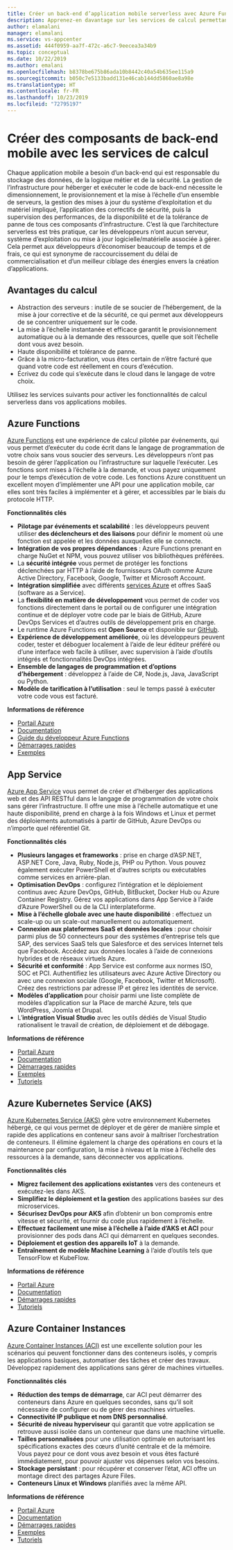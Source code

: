 ```yaml
---
title: Créer un back-end d’application mobile serverless avec Azure Functions et d’autres services
description: Apprenez-en davantage sur les services de calcul permettant de créer un back-end d’application mobile solide et serverless.
author: elamalani
manager: elamalani
ms.service: vs-appcenter
ms.assetid: 444f0959-aa7f-472c-a6c7-9eecea3a34b9
ms.topic: conceptual
ms.date: 10/22/2019
ms.author: emalani
ms.openlocfilehash: b8378be675b86ada10b8442c40a54b635ee115a9
ms.sourcegitcommit: b050c7e5133badd131e46cab144dd5860ae8a98e
ms.translationtype: HT
ms.contentlocale: fr-FR
ms.lasthandoff: 10/23/2019
ms.locfileid: "72795197"
---
```

# <a name="build-mobile-backend-components-with-compute-services"></a>Créer des composants de back-end mobile avec les services de calcul
Chaque application mobile a besoin d’un back-end qui est responsable du stockage des données, de la logique métier et de la sécurité. La gestion de l’infrastructure pour héberger et exécuter le code de back-end nécessite le dimensionnement, le provisionnement et la mise à l’échelle d’un ensemble de serveurs, la gestion des mises à jour du système d’exploitation et du matériel impliqué, l’application des correctifs de sécurité, puis la supervision des performances, de la disponibilité et de la tolérance de panne de tous ces composants d’infrastructure. C’est là que l’architecture serverless est très pratique, car les développeurs n’ont aucun serveur, système d’exploitation ou mise à jour logicielle/matérielle associée à gérer. Cela permet aux développeurs d’économiser beaucoup de temps et de frais, ce qui est synonyme de raccourcissement du délai de commercialisation et d’un meilleur ciblage des énergies envers la création d’applications.

## <a name="benefits-of-compute"></a>Avantages du calcul
- Abstraction des serveurs : inutile de se soucier de l’hébergement, de la mise à jour corrective et de la sécurité, ce qui permet aux développeurs de se concentrer uniquement sur le code.
- La mise à l’échelle instantanée et efficace garantit le provisionnement automatique ou à la demande des ressources, quelle que soit l’échelle dont vous avez besoin.
- Haute disponibilité et tolérance de panne.
- Grâce à la micro-facturation, vous êtes certain de n’être facturé que quand votre code est réellement en cours d’exécution.
- Écrivez du code qui s’exécute dans le cloud dans le langage de votre choix.

Utilisez les services suivants pour activer les fonctionnalités de calcul serverless dans vos applications mobiles.

## <a name="azure-functions"></a>Azure Functions
[Azure Functions](https://azure.microsoft.com/services/functions/) est une expérience de calcul pilotée par événements, qui vous permet d’exécuter du code écrit dans le langage de programmation de votre choix sans vous soucier des serveurs. Les développeurs n’ont pas besoin de gérer l’application ou l’infrastructure sur laquelle l’exécuter. Les fonctions sont mises à l’échelle à la demande, et vous payez uniquement pour le temps d’exécution de votre code. Les fonctions Azure constituent un excellent moyen d’implémenter une API pour une application mobile, car elles sont très faciles à implémenter et à gérer, et accessibles par le biais du protocole HTTP.

**Fonctionnalités clés**
- **Pilotage par événements et scalabilité** : les développeurs peuvent utiliser **des déclencheurs et des liaisons** pour définir le moment où une fonction est appelée et les données auxquelles elle se connecte.
- **Intégration de vos propres dépendances** : Azure Functions prenant en charge NuGet et NPM, vous pouvez utiliser vos bibliothèques préférées.
- La **sécurité intégrée** vous permet de protéger les fonctions déclenchées par HTTP à l’aide de fournisseurs OAuth comme Azure Active Directory, Facebook, Google, Twitter et Microsoft Account.
- **Intégration simplifiée** avec différents [services Azure](/azure/azure-functions/functions-overview#integrations) et offres SaaS (software as a Service).
- La **flexibilité en matière de développement** vous permet de coder vos fonctions directement dans le portail ou de configurer une intégration continue et de déployer votre code par le biais de GitHub, Azure DevOps Services et d’autres outils de développement pris en charge.
- Le runtime Azure Functions est **Open Source** et disponible sur [GitHub](https://github.com/azure/azure-webjobs-sdk-script).
-  **Expérience de développement améliorée**, où les développeurs peuvent coder, tester et déboguer localement à l’aide de leur éditeur préféré ou d’une interface web facile à utiliser, avec supervision à l’aide d’outils intégrés et fonctionnalités DevOps intégrées.
- **Ensemble de langages de programmation et d’options d’hébergement** : développez à l’aide de C#, Node.js, Java, JavaScript ou Python.
- **Modèle de tarification à l’utilisation** : seul le temps passé à exécuter votre code vous est facturé.

**Informations de référence**
- [Portail Azure](https://portal.azure.com)
- [Documentation](/azure/azure-functions/)
- [Guide du développeur Azure Functions](/azure/azure-functions/functions-reference)
- [Démarrages rapides](/azure/azure-functions/functions-create-first-function-vs-code)
- [Exemples](/samples/browse/?products=azure-functions&languages=csharp)

## <a name="app-service"></a>App Service
[Azure App Service](https://azure.microsoft.com/services/app-service/) vous permet de créer et d’héberger des applications web et des API RESTful dans le langage de programmation de votre choix sans gérer l’infrastructure. Il offre une mise à l’échelle automatique et une haute disponibilité, prend en charge à la fois Windows et Linux et permet des déploiements automatisés à partir de GitHub, Azure DevOps ou n’importe quel référentiel Git.

**Fonctionnalités clés**
- **Plusieurs langages et frameworks** : prise en charge d’ASP.NET, ASP.NET Core, Java, Ruby, Node.js, PHP ou Python. Vous pouvez également exécuter PowerShell et d’autres scripts ou exécutables comme services en arrière-plan.
- **Optimisation DevOps** : configurez l’intégration et le déploiement continus avec Azure DevOps, GitHub, BitBucket, Docker Hub ou Azure Container Registry. Gérez vos applications dans App Service à l’aide d’Azure PowerShell ou de la CLI interplateforme.
- **Mise à l’échelle globale avec une haute disponibilité** : effectuez un scale-up ou un scale-out manuellement ou automatiquement.
- **Connexion aux plateformes SaaS et données locales** : pour choisir parmi plus de 50 connecteurs pour des systèmes d’entreprise tels que SAP, des services SaaS tels que Salesforce et des services Internet tels que Facebook. Accédez aux données locales à l’aide de connexions hybrides et de réseaux virtuels Azure.
- **Sécurité et conformité** : App Service est conforme aux normes ISO, SOC et PCI. Authentifiez les utilisateurs avec Azure Active Directory ou avec une connexion sociale (Google, Facebook, Twitter et Microsoft). Créez des restrictions par adresse IP et gérez les identités de service.
- **Modèles d’application** pour choisir parmi une liste complète de modèles d’application sur la Place de marché Azure, tels que WordPress, Joomla et Drupal.
- L’**intégration Visual Studio** avec les outils dédiés de Visual Studio rationalisent le travail de création, de déploiement et de débogage.

**Informations de référence**
- [Portail Azure](https://portal.azure.com/)
- [Documentation](/azure/app-service/)
- [Démarrages rapides](/azure/app-service/app-service-web-get-started-dotnet)
- [Exemples](/azure/app-service/samples-cli)
- [Tutoriels](/azure/app-service/app-service-web-tutorial-dotnetcore-sqldb)

## <a name="azure-kubernetes-service-aks"></a>Azure Kubernetes Service (AKS)
[Azure Kubernetes Service (AKS)](https://azure.microsoft.com/services/kubernetes-service/) gère votre environnement Kubernetes hébergé, ce qui vous permet de déployer et de gérer de manière simple et rapide des applications en conteneur sans avoir à maîtriser l’orchestration de conteneurs. Il élimine également la charge des opérations en cours et la maintenance par configuration, la mise à niveau et la mise à l’échelle des ressources à la demande, sans déconnecter vos applications. 

**Fonctionnalités clés**
- **Migrez facilement des applications existantes** vers des conteneurs et exécutez-les dans AKS.
- **Simplifiez le déploiement et la gestion** des applications basées sur des microservices.
- **Sécurisez DevOps pour AKS** afin d’obtenir un bon compromis entre vitesse et sécurité, et fournir du code plus rapidement à l’échelle.
- **Effectuez facilement une mise à l’échelle à l’aide d’AKS et ACI** pour provisionner des pods dans ACI qui démarrent en quelques secondes.
- **Déploiement et gestion des appareils IoT** à la demande.
- **Entraînement de modèle Machine Learning** à l’aide d’outils tels que TensorFlow et KubeFlow.

**Informations de référence**
- [Portail Azure](https://portal.azure.com/)
- [Documentation](/azure/aks/)
- [Démarrages rapides](/azure/aks/kubernetes-walkthrough-portal)
- [Tutoriels](/azure/aks/tutorial-kubernetes-prepare-app)

## <a name="azure-container-instances"></a>Azure Container Instances
[Azure Container Instances (ACI)](https://azure.microsoft.com/services/container-instances/) est une excellente solution pour les scénarios qui peuvent fonctionner dans des conteneurs isolés, y compris les applications basiques, automatiser des tâches et créer des travaux. Développez rapidement des applications sans gérer de machines virtuelles.

**Fonctionnalités clés**
- **Réduction des temps de démarrage**, car ACI peut démarrer des conteneurs dans Azure en quelques secondes, sans qu’il soit nécessaire de configurer ou de gérer des machines virtuelles.
- **Connectivité IP publique et nom DNS personnalisé**.
- **Sécurité de niveau hyperviseur** qui garantit que votre application se retrouve aussi isolée dans un conteneur que dans une machine virtuelle.
- **Tailles personnalisées** pour une utilisation optimale en autorisant les spécifications exactes des cœurs d’unité centrale et de la mémoire. Vous payez pour ce dont vous avez besoin et vous êtes facturé immédiatement, pour pouvoir ajuster vos dépenses selon vos besoins.
- **Stockage persistant** : pour récupérer et conserver l’état, ACI offre un montage direct des partages Azure Files.
- **Conteneurs Linux et Windows** planifiés avec la même API.

**Informations de référence**
- [Portail Azure](https://portal.azure.com/)
- [Documentation](/azure/container-instances/)
- [Démarrages rapides](/azure/container-instances/container-instances-quickstart-portal)
- [Exemples](https://azure.microsoft.com/resources/samples/?sort=0&term=aci)
- [Tutoriels](/azure/container-instances/container-instances-tutorial-prepare-app)